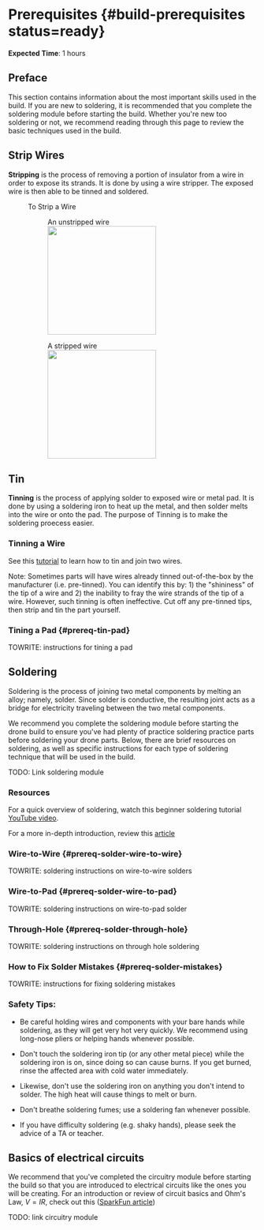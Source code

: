 # Prerequisites {#build-prerequisites status=ready}

**Expected Time**: 1 hours

## Preface

This section contains information about the most important skills used in the build. If you are new to soldering, it is recommended that you complete the soldering module before starting the build. Whether you're new too soldering or not, we recommend reading through this page to review the basic techniques used in the build.

## Strip Wires

**Stripping** is the process of removing a portion of insulator from a wire in order to expose its strands. It is done by using a wire stripper. The exposed wire is then able to be tinned and soldered.

<figure class="flow-subfigures">  
    <figcaption>To Strip a Wire</figcaption>
    <figure>
        <figcaption>An unstripped wire</figcaption>
        <img style='width:220px' src="photos/wire.jpg"/>
    </figure>
    <figure>  
        <figcaption>A stripped wire</figcaption>
        <img style='width:220px' src="photos/stripped_wire.jpg"/>
    </figure>
</figure>

## Tin

**Tinning** is the process of applying solder to exposed wire or metal pad. It is done by using a soldering iron to heat up the metal, and then solder melts into the wire or onto the pad. The purpose of Tinning is to make the soldering proecess easier.

### Tinning a Wire

See this [tutorial](https://www.youtube.com/watch?v=pRPF4wpXX9Q) to learn how to tin and join two wires.


Note: Sometimes parts will have wires already tinned out-of-the-box by the manufacturer (i.e. pre-tinned). You can identify this by: 1) the "shininess" of the tip of a wire and 2) the inability to fray the wire strands of the tip of a wire. However, such tinning is often ineffective. Cut off any pre-tinned tips, then strip and tin the part yourself.

### Tining a Pad {#prereq-tin-pad}

TOWRITE: instructions for tining a pad


## Soldering  

Soldering is the process of joining two metal components by melting an alloy; namely, solder. Since solder is conductive, the resulting joint acts as a bridge for electricity traveling between the two metal components.

We recommend you complete the soldering module before starting the drone build to ensure you've had plenty of practice soldering practice parts before soldering your drone parts. Below, there are brief resources on soldering, as well as specific instructions for each type of soldering technique that will be used in the build.

TODO: Link soldering module

### Resources

For a quick overview of soldering, watch this beginner soldering tutorial [YouTube video](https://www.youtube.com/watch?v=Qps9woUGkvI).

For a more in-depth introduction, review this [article](https://www.circuitrework.com/guides/7-1-1.html)


### Wire-to-Wire {#prereq-solder-wire-to-wire}

TOWRITE: soldering instructions on wire-to-wire solders

### Wire-to-Pad {#prereq-solder-wire-to-pad}

TOWRITE: soldering instructions on wire-to-pad solder

### Through-Hole {#prereq-solder-through-hole}

TOWRITE: soldering instructions on through hole soldering

### How to Fix Solder Mistakes {#prereq-solder-mistakes}

TOWRITE: instructions for fixing soldering mistakes

### Safety Tips:

- Be careful holding wires and components with your bare hands while soldering, as they will get very hot very quickly. We recommend using long-nose pliers or helping hands whenever possible.

- Don't touch the soldering iron tip (or any other metal piece) while the soldering iron is on, since doing so can cause burns. If you get burned, rinse the affected area with cold water immediately.

- Likewise, don't use the soldering iron on anything you don't intend to solder. The high heat will cause things to melt or burn.

- Don't breathe soldering fumes; use a soldering fan whenever possible.

- If you have difficulty soldering (e.g. shaky hands), please seek the advice of a TA or teacher.


## Basics of electrical circuits

We recommend that you've completed the circuitry module before starting the build so that you are introduced to electrical circuits like the ones you will be creating. For an introduction or review of circuit basics and Ohm's Law, $V=IR$, check out this ([SparkFun article](https://learn.sparkfun.com/tutorials/voltage-current-resistance-and-ohms-law))

TODO: link circuitry module
